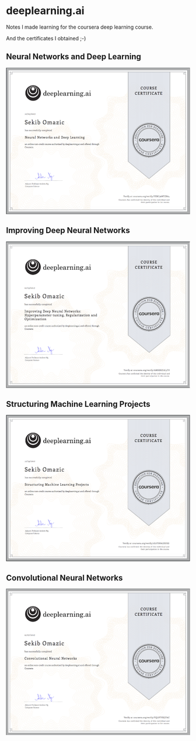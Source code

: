 # deeplearning.ai

Notes I made learning for the coursera deep learning course. 

And the certificates I obtained ;-)

## Neural Networks and Deep Learning

<img src="images/Neural_Networks_and_Deep_Learning.png" width=550 height=400>

## Improving Deep Neural Networks

<img src="images/Improving_Deep_Neural_Networks.png" width=550 height=400>

## Structuring Machine Learning Projects

<img src="images/Structuring_Machine_Learning_Projects.png" width=550 height=400>

## Convolutional Neural Networks

<img src="images/Convolutional_Neural_Networks.png" width=550 height=400>